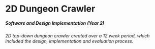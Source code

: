 # 2D Dungeon Crawler
##### Software and Design Implementation (Year 2)

###### 2D top-down dungeon crawler created over a 12 week period, which included the design, implementation and evaluation process.
